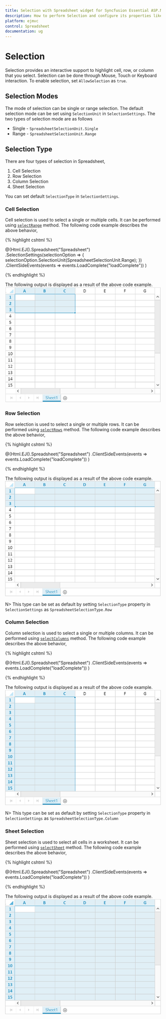 ```yaml
---
title: Selection with Spreadsheet widget for Syncfusion Essential ASP.NET MVC
description: How to perform Selection and configure its properties like selection type, selection mode etc.
platform: ejmvc
control: Spreadsheet
documentation: ug
---
```

# Selection

Selection provides an interactive support to highlight cell, row, or column that you select. Selection can be done through Mouse, Touch or Keyboard interaction. To enable selection, set `AllowSelection` as `true`.

## Selection Modes

The mode of selection can be single or range selection. The default selection mode can be set using `SelectionUnit` in `SelectionSettings`.
The two types of selection mode are as follows

* Single - `SpreadsheetSelectionUnit.Single`
* Range - `SpreadsheetSelectionUnit.Range`

## Selection Type

There are four types of selection in Spreadsheet,

1. Cell Selection
2. Row Selection
3. Column Selection
4. Sheet Selection

You can set default `SelectionType` in `SelectionSettings`.

### Cell Selection 

Cell selection is used to select a single or multiple cells. It can be performed using [`selectRange`](http://help.syncfusion.com/api/js/ejspreadsheet#methods:xlselection-selectrange "selectRange") method. 
The following code example describes the above behavior,

{% highlight cshtml %}

@(Html.EJ().Spreadsheet<object>("Spreadsheet")
    .SelectionSettings(selectionOption =>
    {
        selectionOption.SelectionUnit(SpreadsheetSelectionUnit.Range);
    })
    .ClientSideEvents(events => events.LoadComplete("loadComplete"))
)

<script type="text/javascript">
    function loadComplete(args) {
        if(!this.isImport) {
            this.XLSelection.selectRange("A1:C3");
            this.XLDragFill.positionAutoFillElement();
        }
    }
</script>
    
{% endhighlight %}

The following output is displayed as a result of the above code example.
![](Selection_images/Selection_img1.png)

### Row Selection 

Row selection is used to select a single or multiple rows. It can be performed using [`selectRows`](http://help.syncfusion.com/api/js/ejspreadsheet#methods:xlselection-selectrows "selectRows") method.
The following code example describes the above behavior,

{% highlight cshtml %}

@(Html.EJ().Spreadsheet<object>("Spreadsheet")
    .ClientSideEvents(events => events.LoadComplete("loadComplete"))
)

<script type="text/javascript">
    function loadComplete(args) {
        if(!this.isImport) {
            this.XLSelection.selectRows(0,2);
            this.XLDragFill.positionAutoFillElement();
        }
    }
</script>
    
{% endhighlight %}

The following output is displayed as a result of the above code example.
![](Selection_images/Selection_img2.png)

N> This type can be set as default by setting `SelectionType` property in `SelectionSettings` as `SpreadsheetSelectionType.Row`

### Column Selection

Column selection is used to select a single or multiple columns. It can be performed using [`selectColumns`](http://help.syncfusion.com/api/js/ejspreadsheet#methods:xlselection-selectcolumns "selectColumns") method.
The following code example describes the above behavior,

{% highlight cshtml %}

@(Html.EJ().Spreadsheet<object>("Spreadsheet")
    .ClientSideEvents(events => events.LoadComplete("loadComplete"))
)

<script type="text/javascript">
    function loadComplete(args) {
        if(!this.isImport) {
            this.XLSelection.selectColumns(0,2);
            this.XLDragFill.positionAutoFillElement();
        }
    }
</script>
    
{% endhighlight %}

The following output is displayed as a result of the above code example.
![](Selection_images/Selection_img3.png)

N> This type can be set as default by setting `SelectionType` property in `SelectionSettings` as `SpreadsheetSelectionType.Column`

### Sheet Selection

Sheet selection is used to select all cells in a worksheet.  It can be performed using [`selectSheet`](http://help.syncfusion.com/api/js/ejspreadsheet#methods:xlselection-selectsheet "selectSheet") method.
The following code example describes the above behavior,

{% highlight cshtml %}

@(Html.EJ().Spreadsheet<object>("Spreadsheet")
    .ClientSideEvents(events => events.LoadComplete("loadComplete"))
)

<script type="text/javascript">
    function loadComplete(args) {
        if(!this.isImport) 
            this.XLSelection.selectSheet(); 
    }
</script>

{% endhighlight %}

The following output is displayed as a result of the above code example. 
![](Selection_images/Selection_img4.png)